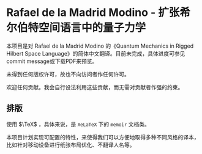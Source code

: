 # Rafael de la Madrid Modino - 扩张希尔伯特空间语言中的量子力学

本项目是对 Rafael de la Madrid Modino 的《Quantum Mechanics in Rigged Hilbert Space Language》的简体中文翻译。目前未完成，具体进度可参见commit message或下载PDF来预览。

未得到任何版权许可，故也不向访问者作任何许可。

欢迎任何贡献。我会自行设法利用这些贡献，而无需对贡献者作强的约束。

## 排版

使用 $\TeX$ ，具体来说，是 `XeLaTeX` 下的 `memoir` 文档类。

本项目计划实现可配置的特性，来使得我们可以方便地取得多种不同风格的译本，比如针对移动设备进行纸张布局优化、不翻译人名等。